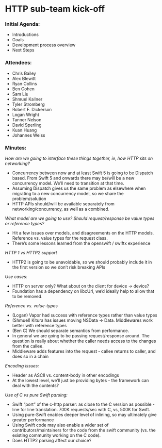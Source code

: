 # HTTP sub-team kick-off

### Initial Agenda:
* Introductions
* Goals
* Development process overview
* Next Steps

### Attendees:
* Chris Bailey
* Alex Blewitt
* Ryan Collins
* Ben Cohen
* Sam Liu
* Shmuel Kallner
* Tyler Stromberg
* Robert F. Dickerson
* Logan Wright
* Tanner Nelson
* David Sperling
* Kuan Huang
* Johannes Weiss

### Minutes:

_How are we going to interface these things together, ie, how HTTP sits on networking?_
* Concurrency between now and at least Swift 5 is going to be Dispatch based. From Swift 5 and onwards there may be/will be a new concurrency model. We’ll need to transition at that time.
* Assuming Dispatch gives us the same problem as elsewhere when migrating to a new concurrency model, so we share the problem/solution
* HTTP APIs should/will be available separately from networking/concurrency, as well as a combined.

_What model are we going to use? Should request/response be value types or reference types?_  
* Hit a few issues over models, and disagreements on the HTTP models. Reference vs. value types for the request class.
* There’s some lessons learned from the openswift / swiftx experience


_HTTP 1 vs HTTP2 support_  
* HTTP2 is going to be unavoidable, so we should probably include it in the first version so we don’t risk breaking APIs


_Use cases:_  
* HTTP on server only? What about on the client for device -> device?
* Foundation has a dependency on libcUrl, we’d ideally help to allow that to be removed.


_Reference vs. value-types_
* (Logan) Vapor had success with reference types rather than value types
* (Shmuel) Kitura has issues moving NSData -> Data. Middlewares work better with reference types
* (Ben C) We should separate semantics from performance. 
* In general we are going to be passing request/response around. The question is really about whether the caller needs access to the changes from the callee.
* Middleware adds features into the request - callee returns to caller, and does so in a chain


_Encoding issues:_
* Header as ASCII vs. content-body in other encodings
* At the lowest level, we’ll just be providing bytes - the framework can deal with the contents?

_Use of C vs pure Swift parsing:_
* Swift “port” of the c-http parser: as close to the C version as possible - line for line translation. 700K requests/sec with C, vs, 500K for Swift. 
* Using pure-Swift enables deeper level of inlining, so may ultimately give greater performance
* Using Swift code may also enable a wider set of contributors/maintainers for the code from the swift community (vs. the existing community working on the C code).
* Does HTTP2 parsing affect our choice?


